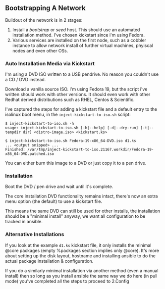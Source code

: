 ## Bootstrapping A Network ##

Buildout of the network is in 2 stages:

1. Install a *bootstrap* or *seed* host. This should use an automated
   installation method. I've chosen kickstart since i'm using Fedora.
2. Various services are installed on the first node, such as a cobbler
   instance to allow network install of further virtual machines,
   phyiscal nodes and even other OSs.


### Auto Installation Media via Kickstart ###

I'm using a DVD ISO written to a USB pendrive. No reason you couldn't
use a CD / DVD instead.

Download a vanilla source ISO. I'm using Fedora 19, but the script i've
written should work with other versions. It should even work with other
Redhat derived distributions such as RHEL, Centos & Scientific.

I've captured the steps for adding a kickstart file and a default
entry to the isolinux boot menu, in the ``inject-kickstart-to-iso.sh``
script:

    $ inject-kickstart-to-iso.sh -h
    usage: inject-kickstart-to-iso.sh [-h|--help] [-d|--dry-run] [-t|--tempdir dir] <distro-image.iso> <kickstart.ks>

    $ inject-kickstart-to-iso.sh Fedora-19-x86_64-DVD.iso d1.ks
    ... <output snipped> ...
    Finished: /var/tmp/inject-kickstart-to-iso.21167.workdir/Fedora-19-x86_64-DVD.patched.iso

You can either burn this image to a DVD or just copy it to a pen drive.


### Installation ###

Boot the DVD / pen drive and wait until it's complete.

The core installation DVD functionality remains intact, there's
now an extra menu option (the default) to use a kickstart file.

This means the same DVD can still be used for other installs, the
installation should be a "minimal install" anyway, we want all
configuration to be tracked in ansible.


### Alternative Installations ###

If you look at the example ``d1.ks`` kickstart file, it only installs
the minimal @core packages (empty %packages section implies only @core).
It's more about setting up the disk layout, hostname and installing
ansible to do the actual package installation & configuration.

If you do a similarly minimal installation via another method (even a
manual install) then so long as you install ansible the same way we do
here (in pull mode) you've completed all the steps to proceed to
2.Config

